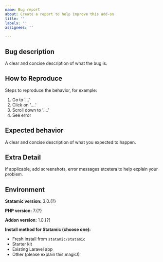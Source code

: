 ```yaml
---
name: Bug report
about: Create a report to help improve this add-on
title: ''
labels: ''
assignees: ''

---
```


<!-- Please fill out each section.  -->
## Bug description
A clear and concise description of what the bug is.

## How to Reproduce
Steps to reproduce the behavior, for example:
1. Go to '...'
2. Click on '....'
3. Scroll down to '....'
4. See error

## Expected behavior
A clear and concise description of what you expected to happen.

## Extra Detail
If applicable, add screenshots, error messages etcetera to help explain your problem.

## Environment
<!-- You can copy/paste the output of `php please support:details` here -->

**Statamic version:** 3.0.{?}

**PHP version:** 7.{?}

**Addon version:** 1.0.{?}

**Install method for Statamic (choose one):**
- Fresh install from `statamic/statamic`
- Starter kit
- Existing Laravel app
- Other (please explain this magic!)
